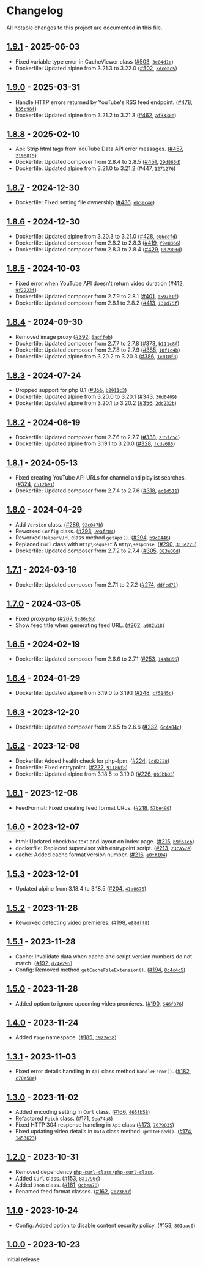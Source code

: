 # Changelog

All notable changes to this project are documented in this file.

## [1.9.1](https://github.com/VerifiedJoseph/better-video-rss/releases/tag/v1.9.1) - 2025-06-03

- Fixed variable type error in CacheViewer class ([#503](https://github.com/VerifiedJoseph/better-video-rss/pull/503), [`3e04d1e`](https://github.com/VerifiedJoseph/better-video-rss/commit/3e04d1e4d6023bf4a23bfe9924cb5094d476821b))
- Dockerfile: Updated alpine from 3.21.3 to 3.22.0 ([#502](https://github.com/VerifiedJoseph/better-video-rss/pull/502), [`3dcebc5`](https://github.com/VerifiedJoseph/better-video-rss/commit/3dcebc573f5207ae2b203f12f287210e15f0ff32))

## [1.9.0](https://github.com/VerifiedJoseph/better-video-rss/releases/tag/v1.9.0) - 2025-03-31

- Handle HTTP errors returned by YouTube's RSS feed endpoint. ([#478](https://github.com/VerifiedJoseph/better-video-rss/pull/478), [`b35c98f`](https://github.com/VerifiedJoseph/better-video-rss/commit/b35c98f4863730e4f7453e51d452951f52012ea7))
- Dockerfile: Updated alpine from 3.21.2 to 3.21.3 ([#462](https://github.com/VerifiedJoseph/better-video-rss/pull/462), [`af3330e`](https://github.com/VerifiedJoseph/better-video-rss/commit/af3330ead6b958f9412042a90465303acba82da6))

## [1.8.8](https://github.com/VerifiedJoseph/better-video-rss/releases/tag/v1.8.8) - 2025-02-10

- Api: Strip html tags from YouTube Data API error messages. ([#457](https://github.com/VerifiedJoseph/better-video-rss/pull/457), [`21968f5`](https://github.com/VerifiedJoseph/better-video-rss/commit/21968f56a0a7d1bcc9acd4e603e0b7eddf252cf7))
- Dockerfile: Updated composer from 2.8.4 to 2.8.5 ([#451](https://github.com/VerifiedJoseph/better-video-rss/pull/451), [`29d866d`](https://github.com/VerifiedJoseph/better-video-rss/commit/29d866dcd4970d31387776f6b3f1a113e41a6534))
- Dockerfile: Updated alpine from 3.21.0 to 3.21.2 ([#447](https://github.com/VerifiedJoseph/better-video-rss/pull/447), [`1271276`](https://github.com/VerifiedJoseph/better-video-rss/commit/1271276001521c3d9bafca7091041edce7a4acf6))

## [1.8.7](https://github.com/VerifiedJoseph/better-video-rss/releases/tag/v1.8.7) - 2024-12-30

- Dockerfile: Fixed setting file ownership ([#436](https://github.com/VerifiedJoseph/better-video-rss/pull/436), [`eb3ec4e`](https://github.com/VerifiedJoseph/better-video-rss/commit/eb3ec4e3cf07772f5574d11b2f6c594979bfaba3))

## [1.8.6](https://github.com/VerifiedJoseph/better-video-rss/releases/tag/v1.8.6) - 2024-12-30

- Dockerfile: Updated alpine from 3.20.3 to 3.21.0 ([#428](https://github.com/VerifiedJoseph/better-video-rss/pull/428), [`b06cdfd`](https://github.com/VerifiedJoseph/better-video-rss/commit/b06cdfd8dba064998f9c2cab2e1131b306608b9e))
- Dockerfile: Updated composer from 2.8.2 to 2.8.3 ([#419](https://github.com/VerifiedJoseph/better-video-rss/pull/419), [`f9e8366`](https://github.com/VerifiedJoseph/better-video-rss/commit/f9e8366f4bf82543f515bf4c54e48b27a35d41bd))
- Dockerfile: Updated composer from 2.8.3 to 2.8.4 ([#429](https://github.com/VerifiedJoseph/better-video-rss/pull/429), [`8d7903d`](https://github.com/VerifiedJoseph/better-video-rss/commit/8d7903d36df5bd1ee83a8fcb96b74ccb7d4ac18d))

## [1.8.5](https://github.com/VerifiedJoseph/better-video-rss/releases/tag/v1.8.5) - 2024-10-03

- Fixed error when YouTube API doesn't return video duration ([#412](https://github.com/VerifiedJoseph/better-video-rss/pull/412), [`9f2223f`](https://github.com/VerifiedJoseph/better-video-rss/commit/9f2223f8ed27f468fd7e4eb21c08f0e7e6c12b46))
- Dockerfile: Updated composer from 2.7.9 to 2.8.1 ([#401](https://github.com/VerifiedJoseph/better-video-rss/pull/401), [`a597b1f`](https://github.com/VerifiedJoseph/better-video-rss/commit/a597b1f34cf4c0fafa0c15e7a3a3b8c0037b7ffc))
- Dockerfile: Updated composer from 2.8.1 to 2.8.2 ([#413](https://github.com/VerifiedJoseph/better-video-rss/pull/413), [`131d75f`](https://github.com/VerifiedJoseph/better-video-rss/commit/131d75f00dd86e7a10878f7e87c9457bd71ee1d9))

## [1.8.4](https://github.com/VerifiedJoseph/better-video-rss/releases/tag/v1.8.4) - 2024-09-30

- Removed image proxy ([#392](https://github.com/VerifiedJoseph/better-video-rss/pull/392), [`6acffeb`](https://github.com/VerifiedJoseph/better-video-rss/commit/6acffebeb2d04258dba81decdbb6d753357c9142))
- Dockerfile: Updated composer from 2.7.7 to 2.7.8 ([#373](https://github.com/VerifiedJoseph/better-video-rss/pull/373), [`b111c8f`](https://github.com/VerifiedJoseph/better-video-rss/commit/b111c8f58385058fd5dfe3a6e4b387133dca5069))
- Dockerfile: Updated composer from 2.7.8 to 2.7.9 ([#385](https://github.com/VerifiedJoseph/better-video-rss/pull/385), [`10f1c4b`](https://github.com/VerifiedJoseph/better-video-rss/commit/10f1c4b614b0762b4d698f65c850b7b03364b6c4))
- Dockerfile: Updated alpine from 3.20.2 to 3.20.3 ([#386](https://github.com/VerifiedJoseph/better-video-rss/pull/386), [`1e010f8`](https://github.com/VerifiedJoseph/better-video-rss/commit/1e010f85e0f8e3541af7dae601bc1aa667b3cf86))

## [1.8.3](https://github.com/VerifiedJoseph/better-video-rss/releases/tag/v1.8.3) - 2024-07-24

- Dropped support for php 8.1 ([#355](https://github.com/VerifiedJoseph/better-video-rss/pull/355), [`b2911c3`](https://github.com/VerifiedJoseph/better-video-rss/commit/b2911c34d1a0964a985f4ad9b9e794a9c2aecdd3))
- Dockerfile: Updated alpine from 3.20.0 to 3.20.1 ([#343](https://github.com/VerifiedJoseph/better-video-rss/pull/343), [`36d0409`](https://github.com/VerifiedJoseph/better-video-rss/commit/36d0409e1fecd6d4bee2fd95f3a5749f8c75cb32))
- Dockerfile: Updated alpine from 3.20.1 to 3.20.2 ([#356](https://github.com/VerifiedJoseph/better-video-rss/pull/356), [`2dc232b`](https://github.com/VerifiedJoseph/better-video-rss/commit/2dc232b18d345394f4ab961e88125d6b732d2248))

## [1.8.2](https://github.com/VerifiedJoseph/better-video-rss/releases/tag/v1.8.2) - 2024-06-19

- Dockerfile: Updated composer from 2.7.6 to 2.7.7 ([#338](https://github.com/VerifiedJoseph/better-video-rss/pull/338), [`215fc5c`](https://github.com/VerifiedJoseph/better-video-rss/commit/215fc5c9069cbc448d2307c699a0d662bf0fa7d3))
- Dockerfile: Updated alpine from 3.19.1 to 3.20.0 ([#328](https://github.com/VerifiedJoseph/better-video-rss/pull/328), [`fcda686`](https://github.com/VerifiedJoseph/better-video-rss/commit/fcda686f4b1071f2e3479685828e10b62e7bf590))

## [1.8.1](https://github.com/VerifiedJoseph/better-video-rss/releases/tag/v1.8.1) - 2024-05-13

- Fixed creating YouTube API URLs for channel and playlist searches. ([#324](https://github.com/VerifiedJoseph/better-video-rss/pull/324), [`c512be1`](https://github.com/VerifiedJoseph/better-video-rss/commit/c512be16d9502cd7ebfbfb33f2551e2ef6172620))
- Dockerfile: Updated composer from 2.7.4 to 2.7.6 ([#318](https://github.com/VerifiedJoseph/better-video-rss/pull/318), [`ad1d511`](https://github.com/VerifiedJoseph/better-video-rss/commit/ad1d511d7fd223d457e2f57c8dd8e43b6356e399))

## [1.8.0](https://github.com/VerifiedJoseph/better-video-rss/releases/tag/v1.8.0) - 2024-04-29

- Add `Version` class. ([#286](https://github.com/VerifiedJoseph/better-video-rss/pull/286), [`92c047b`](https://github.com/VerifiedJoseph/better-video-rss/commit/92c047b99d9071ee5e15a64a65bb6f0d812cedfc))
- Reworked `Config` class. ([#293](https://github.com/VerifiedJoseph/better-video-rss/pull/293), [`2eafc04`](https://github.com/VerifiedJoseph/better-video-rss/commit/2eafc04a689c59732fe92dffab2b4f21608a3d51))
- Reworked `Helper\Url` class method `getApi()`. ([#294](https://github.com/VerifiedJoseph/better-video-rss/pull/294), [`b9c8446`](https://github.com/VerifiedJoseph/better-video-rss/commit/b9c8446cad952ff2a548307873e8ce2c87b54dcc))
- Replaced `Curl` class with `Http\Request` & `Http\Response`. ([#290](https://github.com/VerifiedJoseph/better-video-rss/pull/290), [`313e225`](https://github.com/VerifiedJoseph/better-video-rss/commit/313e2251a8b7cd22f352e4dd401357e1e19d3cad))
- Dockerfile: Updated composer from 2.7.2 to 2.7.4 ([#305](https://github.com/VerifiedJoseph/better-video-rss/pull/305), [`083e00d`](https://github.com/VerifiedJoseph/better-video-rss/commit/083e00de689194387bfece6e82891daaa5b2f220))

## [1.7.1](https://github.com/VerifiedJoseph/better-video-rss/releases/tag/v1.7.1) - 2024-03-18

- Dockerfile: Updated composer from 2.7.1 to 2.7.2 ([#274](https://github.com/VerifiedJoseph/better-video-rss/pull/274), [`ddfcd71`](https://github.com/VerifiedJoseph/better-video-rss/commit/ddfcd71d07da998a730e471fd5407f12c2649cba))

## [1.7.0](https://github.com/VerifiedJoseph/better-video-rss/releases/tag/v1.7.0) - 2024-03-05

- Fixed proxy.php ([#267](https://github.com/VerifiedJoseph/better-video-rss/pull/267), [`5c86c0b`](https://github.com/VerifiedJoseph/better-video-rss/commit/5c86c0b2f172acdb68e22ad6e5b3c35695f3b7da))
- Show feed title when generating feed URL. ([#262](https://github.com/VerifiedJoseph/better-video-rss/pull/262), [`a082b18`](https://github.com/VerifiedJoseph/better-video-rss/commit/a082b18f3b4aa82cb9b699f3e32e91290147c8b8))

## [1.6.5](https://github.com/VerifiedJoseph/better-video-rss/releases/tag/v1.6.5) - 2024-02-19

- Dockerfile: Updated composer from 2.6.6 to 2.7.1 ([#253](https://github.com/VerifiedJoseph/better-video-rss/pull/253), [`14ab856`](https://github.com/VerifiedJoseph/better-video-rss/commit/14ab856a367bb770cdf10874cc0ddf7351dd57d0))

## [1.6.4](https://github.com/VerifiedJoseph/better-video-rss/releases/tag/v1.6.4) - 2024-01-29

- Dockerfile: Updated alpine from 3.19.0 to 3.19.1 ([#248](https://github.com/VerifiedJoseph/better-video-rss/pull/248), [`cf5145d`](https://github.com/VerifiedJoseph/better-video-rss/commit/cf5145d719bb864dcb33dbafe139f895fb7e8273))

## [1.6.3](https://github.com/VerifiedJoseph/better-video-rss/releases/tag/v1.6.3) - 2023-12-20

- Dockerfile: Updated composer from 2.6.5 to 2.6.6 ([#232](https://github.com/VerifiedJoseph/better-video-rss/pull/232), [`6c4a04c`](https://github.com/VerifiedJoseph/better-video-rss/commit/6c4a04c9b6ef9f5371cbe268ef6926c867a093eb))

## [1.6.2](https://github.com/VerifiedJoseph/better-video-rss/releases/tag/v1.6.2) - 2023-12-08

- Dockerfile: Added health check for php-fpm. ([#224](https://github.com/VerifiedJoseph/better-video-rss/pull/224), [`1dd2728`](https://github.com/VerifiedJoseph/better-video-rss/commit/1dd2728146d97ff986047b2f4fd39fa9c1f4bad7))
- Dockerfile: Fixed entrypoint. ([#222](https://github.com/VerifiedJoseph/better-video-rss/pull/222), [`91186f8`](https://github.com/VerifiedJoseph/better-video-rss/commit/91186f8653139593e04ae5edceedc39c27cfe0dc))
- Dockerfile: Updated alpine from 3.18.5 to 3.19.0 ([#226](https://github.com/VerifiedJoseph/better-video-rss/pull/226), [`0b5bb03`](https://github.com/VerifiedJoseph/better-video-rss/commit/0b5bb03580582ef6061a5335aab65f9005b4b970))

## [1.6.1](https://github.com/VerifiedJoseph/better-video-rss/releases/tag/v1.6.1) - 2023-12-08

- FeedFormat: Fixed creating feed format URLs. ([#218](https://github.com/VerifiedJoseph/better-video-rss/pull/218), [`57be490`](https://github.com/VerifiedJoseph/better-video-rss/commit/57be4901c669b1fce53f5aa7d03d09212abd913d))

## [1.6.0](https://github.com/VerifiedJoseph/better-video-rss/releases/tag/v1.6.0) - 2023-12-07

- html: Updated checkbox text and layout on index page. ([#215](https://github.com/VerifiedJoseph/better-video-rss/pull/215), [`b9f67cb`](https://github.com/VerifiedJoseph/better-video-rss/commit/b9f67cb40a65c6357920177e0719029986e3fe4d))
- dockerfile: Replaced supervisor with entrypoint script. ([#213](https://github.com/VerifiedJoseph/better-video-rss/pull/213), [`23ca57e`](https://github.com/VerifiedJoseph/better-video-rss/commit/23ca57e1608773225abef24328617418d4fc5049))
- cache: Added cache format version number. ([#216](https://github.com/VerifiedJoseph/better-video-rss/pull/216), [`e0ff104`](https://github.com/VerifiedJoseph/better-video-rss/commit/e0ff104042467e948ad56e6af52f7ee5274f6bd2))

## [1.5.3](https://github.com/VerifiedJoseph/better-video-rss/releases/tag/v1.5.3) - 2023-12-01

- Updated alpine from 3.18.4 to 3.18.5 ([#204](https://github.com/VerifiedJoseph/better-video-rss/pull/204), [`41a0675`](https://github.com/VerifiedJoseph/better-video-rss/commit/41a067550cb8586b8baca9c7f566fa1a0840f192))

## [1.5.2](https://github.com/VerifiedJoseph/better-video-rss/releases/tag/v1.5.2) - 2023-11-28

- Reworked detecting video premieres. ([#198](https://github.com/VerifiedJoseph/better-video-rss/pull/198), [`e88dff8`](https://github.com/VerifiedJoseph/better-video-rss/commit/e88dff88aafd14004e2e718d5820bfa1652eb2fd))

## [1.5.1](https://github.com/VerifiedJoseph/better-video-rss/releases/tag/v1.5.1) - 2023-11-28

- Cache: Invalidate data when cache and script version numbers do not match. ([#192](https://github.com/VerifiedJoseph/better-video-rss/pull/192), [`d74e295`](https://github.com/VerifiedJoseph/better-video-rss/commit/d74e29580c61fbd78ac6bb2c571c3e442c3b75f0))
- Config: Removed method `getCacheFileExtension()`. ([#194](https://github.com/VerifiedJoseph/better-video-rss/pull/194), [`8c4c4d5`](https://github.com/VerifiedJoseph/better-video-rss/commit/8c4c4d5bb36c36abd9deb14d9c7aab694f8e7e41))

## [1.5.0](https://github.com/VerifiedJoseph/better-video-rss/releases/tag/v1.5.0) - 2023-11-28

- Added option to ignore upcoming video premieres. ([#190](https://github.com/VerifiedJoseph/better-video-rss/pull/190), [`646f876`](https://github.com/VerifiedJoseph/better-video-rss/commit/646f8764782b68f324116279f66f9eb126fcc44d))

## [1.4.0](https://github.com/VerifiedJoseph/better-video-rss/releases/tag/v1.4.0) - 2023-11-24

- Added `Page` namespace. ([#185](https://github.com/VerifiedJoseph/better-video-rss/pull/185), [`1922e38`](https://github.com/VerifiedJoseph/better-video-rss/commit/1922e38bccceea5494dcdd2b911b2246cf78d26d))

## [1.3.1](https://github.com/VerifiedJoseph/better-video-rss/releases/tag/v1.3.1) - 2023-11-03

- Fixed error details handling in `Api` class method `handleError()`. ([#182](https://github.com/VerifiedJoseph/better-video-rss/pull/182), [`c70e58e`](https://github.com/VerifiedJoseph/better-video-rss/commit/c70e58e95d4e5df81637728484cb7b4c195bbac4))

## [1.3.0](https://github.com/VerifiedJoseph/better-video-rss/releases/tag/v1.3.0) - 2023-11-02

- Added encoding setting in `Curl` class. ([#166](https://github.com/VerifiedJoseph/better-video-rss/pull/166), [`465fb58`](https://github.com/VerifiedJoseph/better-video-rss/commit/465fb584c681b7ad7a22ed171304284ec61ec495))
- Refactored `Fetch` class. ([#171](https://github.com/VerifiedJoseph/better-video-rss/pull/171), [`9ea74a8`](https://github.com/VerifiedJoseph/better-video-rss/commit/9ea74a854a661468edaa52b44c32334472cf26f5))
- Fixed HTTP 304 response handling in `Api` class ([#173](https://github.com/VerifiedJoseph/better-video-rss/pull/173), [`7679035`](https://github.com/VerifiedJoseph/better-video-rss/commit/76790359667ff3bec8af2b5025b72f8b83711dce))
- Fixed updating video details in `Data` class method `updateFeed()`. ([#174](https://github.com/VerifiedJoseph/better-video-rss/pull/174), [`1453623`](https://github.com/VerifiedJoseph/better-video-rss/commit/14536231c149e9c0d29ce99663e71e762d4588b4))

## [1.2.0](https://github.com/VerifiedJoseph/better-video-rss/releases/tag/v1.2.0) - 2023-10-31

- Removed dependency [`php-curl-class/php-curl-class`](https://github.com/php-curl-class/php-curl-class).
- Added `Curl` class. ([#153](https://github.com/VerifiedJoseph/better-video-rss/pull/155), [`8a1790c`](https://github.com/VerifiedJoseph/better-video-rss/commit/8a1790cbc50b9b58277fbce6d3c7614106bf5772))
- Added `Json` class. ([#161](https://github.com/VerifiedJoseph/better-video-rss/pull/161), [`0cbea78`](https://github.com/VerifiedJoseph/better-video-rss/commit/0cbea78279f186f830b1d8a76c825ce171f84e3f))
- Renamed feed format classes. ([#162](https://github.com/VerifiedJoseph/better-video-rss/pull/162), [`2e736d7`](https://github.com/VerifiedJoseph/better-video-rss/commit/2e736d71a2d1a55872fe731e57f90e9cb2026886))

## [1.1.0](https://github.com/VerifiedJoseph/better-video-rss/releases/tag/v1.1.0) - 2023-10-24

- Config: Added option to disable content security policy. ([#153](https://github.com/VerifiedJoseph/better-video-rss/pull/153), [`801aac0`](https://github.com/VerifiedJoseph/better-video-rss/commit/801aac03d6db0a425719ea49c07c0c30f48b7122))

## [1.0.0](https://github.com/VerifiedJoseph/better-video-rss/releases/tag/v1.0.0) - 2023-10-23
Initial release
